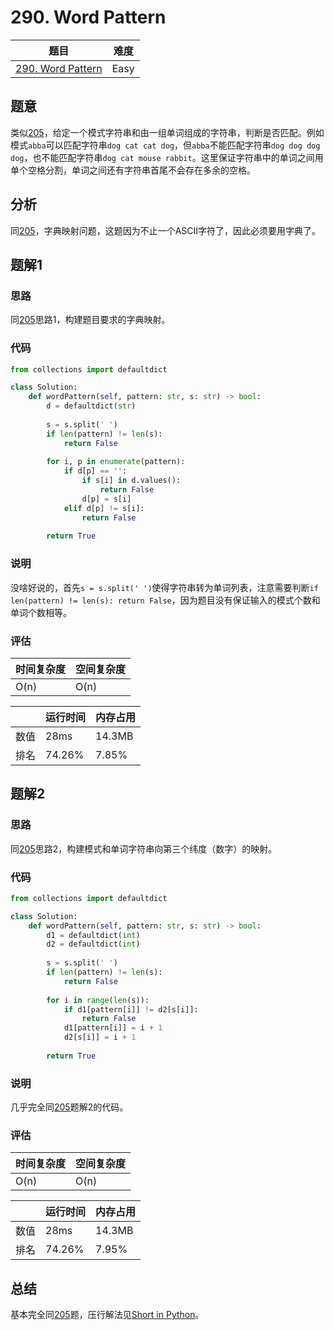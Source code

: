 # 290. Word Pattern

| 题目 | 难度 |
| ---- | ---- |
| [290. Word Pattern](https://leetcode.com/problems/word-pattern/) | Easy |

## 题意

类似[205](205.md)，给定一个模式字符串和由一组单词组成的字符串，判断是否匹配。例如模式`abba`可以匹配字符串`dog cat cat dog`，但`abba`不能匹配字符串`dog dog dog dog`，也不能匹配字符串`dog cat mouse rabbit`。这里保证字符串中的单词之间用单个空格分割，单词之间还有字符串首尾不会存在多余的空格。

## 分析

同[205](205.md)，字典映射问题，这题因为不止一个ASCII字符了，因此必须要用字典了。

## 题解1

### 思路

同[205](205.md)思路1，构建题目要求的字典映射。

### 代码

```python
from collections import defaultdict

class Solution:
    def wordPattern(self, pattern: str, s: str) -> bool:
        d = defaultdict(str)
        
        s = s.split(' ')
        if len(pattern) != len(s):
            return False
        
        for i, p in enumerate(pattern):
            if d[p] == '':
                if s[i] in d.values():
                    return False
                d[p] = s[i]
            elif d[p] != s[i]:
                return False
        
        return True
```

### 说明

没啥好说的，首先`s = s.split(' ')`使得字符串转为单词列表，注意需要判断`if len(pattern) != len(s): return False`，因为题目没有保证输入的模式个数和单词个数相等。

### 评估

| 时间复杂度 | 空间复杂度 |
| ---- | ---- |
| O(n) | O(n) |

| | 运行时间 | 内存占用 |
| ---- | ---- | ---- |
| 数值 | 28ms | 14.3MB |
| 排名 | 74.26% | 7.85% |

## 题解2

### 思路

同[205](205.md)思路2，构建模式和单词字符串向第三个纬度（数字）的映射。

### 代码

```python
from collections import defaultdict

class Solution:
    def wordPattern(self, pattern: str, s: str) -> bool:
        d1 = defaultdict(int)
        d2 = defaultdict(int)
        
        s = s.split(' ')
        if len(pattern) != len(s):
            return False
        
        for i in range(len(s)):
            if d1[pattern[i]] != d2[s[i]]:
                return False
            d1[pattern[i]] = i + 1
            d2[s[i]] = i + 1
        
        return True
```

### 说明

几乎完全同[205](205.md)题解2的代码。

### 评估

| 时间复杂度 | 空间复杂度 |
| ---- | ---- |
| O(n) | O(n) |

| | 运行时间 | 内存占用 |
| ---- | ---- | ---- |
| 数值 | 28ms | 14.3MB |
| 排名 | 74.26% | 7.95% |

## 总结

基本完全同[205](205.md)题，压行解法见[Short in Python](https://leetcode.com/problems/word-pattern/discuss/73433/Short-in-Python)。
